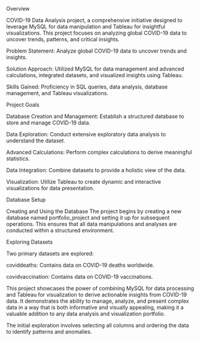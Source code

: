 Overview

COVID-19 Data Analysis project, a comprehensive initiative designed to leverage MySQL for data manipulation and Tableau for insightful visualizations. This project focuses on analyzing global COVID-19 data to uncover trends, patterns, and critical insights.

Problem Statement: Analyze global COVID-19 data to uncover trends and insights.

Solution Approach: Utilized MySQL for data management and advanced calculations, integrated datasets, and visualized insights using Tableau.

Skills Gained: Proficiency in SQL queries, data analysis, database management, and Tableau visualizations.




Project Goals

Database Creation and Management: Establish a structured database to store and manage COVID-19 data.

Data Exploration: Conduct extensive exploratory data analysis to understand the dataset.

Advanced Calculations: Perform complex calculations to derive meaningful statistics.

Data Integration: Combine datasets to provide a holistic view of the data.

Visualization: Utilize Tableau to create dynamic and interactive visualizations for data presentation.

Database Setup

Creating and Using the Database
The project begins by creating a new database named portfolio_project and setting it up for subsequent operations. This ensures that all data manipulations and analyses are conducted within a structured environment.

Exploring Datasets

Two primary datasets are explored:

coviddeaths: Contains data on COVID-19 deaths worldwide.

covidvaccination: Contains data on COVID-19 vaccinations.


This project showcases the power of combining MySQL for data processing and Tableau for visualization to derive actionable insights from COVID-19 data. It demonstrates the ability to manage, analyze, and present complex data in a way that is both informative and visually appealing, making it a valuable addition to any data analysis and visualization portfolio.


The initial exploration involves selecting all columns and ordering the data to identify patterns and anomalies.
